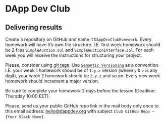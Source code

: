 # DApp Dev Club

## Delivering results
Create a repository on GitHub and name it `DAppDevClubHomework`. Every homework will have it’s own file structure. I.E. first week homework should be 2 files `SimpleAuction.sol` and `SimpleAuctionInterface.sol`. For each week you will receive the instructions for structuring your project.

Please, consider using [git tags](https://git-scm.com/book/en/v2/Git-Basics-Tagging). Use [`Semantic Versioning`](https://semver.org/) as a convention. I.E. your week 1 homework should be of `1.y.z` version (where `y` & `z` is any digit), your week 2 homework should be `2.y.z` and so on. Every new week homework should increment a major version.

Be sure to complete your homework 2 days before the lesson (Deadline: Thursday 10:00 EET).

Please, send us your public GitHub repo link in the mail body only once to this email address: hello@dappdev.org with subject `Club GitHub Repo – {Your Slack Name}`.
